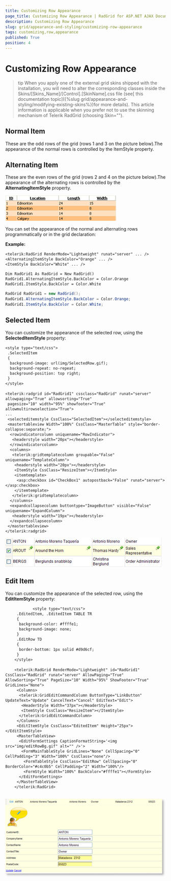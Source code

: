 ```yaml
---
title: Customizing Row Appearance
page_title: Customizing Row Appearance | RadGrid for ASP.NET AJAX Documentation
description: Customizing Row Appearance
slug: grid/appearance-and-styling/customizing-row-appearance
tags: customizing,row,appearance
published: True
position: 4
---
```


# Customizing Row Appearance



>tip When you apply one of the external grid skins shipped with the installation, you will need to alter the corresponding classes inside the Skins/[Skins_Name]/[Control].[SkinName].css file (see[ this documentation topic]({%slug grid/appearance-and-styling/modifying-existing-skins%})for more details). This article information is applicable when you prefer not to use the skinning mechanism of Telerik RadGrid (choosing Skin="").
>


## Normal Item

These are the odd rows of the grid (rows 1 and 3 on the picture below).The appearance of the normal rows is controlled by the ItemStyle property.

## Alternating Item

These are the even rows of the grid (rows 2 and 4 on the picture below).The appearance of the alternating rows is controlled by the **AlternatingItemStyle** property.

![Normal and Alternating rows](images/grd_normal_alternating_styles.png)

You can set the appearance of the normal and alternating rows programmatically or in the grid declaration:

**Example:**



````ASP.NET
<telerik:RadGrid RenderMode="Lightweight" runat="server" ... />
<AlternatingItemStyle BackColor="Orange" ... />
<ItemStyle BackColor="White" ... />
````
````VB
Dim RadGrid1 As RadGrid = New RadGrid()
RadGrid1.AlternatingItemStyle.BackColor = Color.Orange
RadGrid1.ItemStyle.BackColor = Color.White
````
````C#
RadGrid RadGrid1 = new RadGrid();
RadGrid1.AlternatingItemStyle.BackColor = Color.Orange;
RadGrid1.ItemStyle.BackColor = Color.White;
````


## Selected Item

You can customize the appearance of the selected row, using the **SelectedItemStyle** property:

````ASP.NET
<style type="text/css">
 .SelectedItem
 {
  background-image: url(img/SelectedRow.gif);
  background-repeat: no-repeat;
  background-position: top right;
 }
</style>

<telerik:radgrid id="RadGrid1" cssclass="RadGrid" runat="server" allowpaging="True" allowsorting="True"
 pagesize="10" width="95%" showfooter="True" allowmultirowselection="True">
...
 <selecteditemstyle CssClass="SelectedItem"></selecteditemstyle>
 <mastertableview Width="100%" CssClass="MasterTable" style="border-collapse:separate;">
  <rowindicatorcolumn uniquename="RowIndicator">
   <headerstyle width="20px"></headerstyle>
  </rowindicatorcolumn>
  <columns>
   <telerik:gridtemplatecolumn groupable="False" uniquename="TemplateColumn">
    <headerstyle width="20px"></headerstyle>
    <ItemStyle CssClass="ResizeItem"></ItemStyle>
    <itemtemplate>
     <asp:checkbox id="CheckBox1" autopostback="False" runat="server"></asp:checkbox>
    </itemtemplate>
   </telerik:gridtemplatecolumn>
  </columns>
  <expandcollapsecolumn buttontype="ImageButton" visible="False" uniquename="ExpandColumn">
   <headerstyle width="19px"></headerstyle>
  </expandcollapsecolumn>
 </mastertableview>
</telerik:radgrid>         
````



![SelectedItemStyle](images/grd_SelectedItemStyle.png)

## Edit Item

You can customize the appearance of the selected row, using the **EditItemStyle** property:

````ASP.NET
	        <style type="text/css">
	 .EditedItem, .EditedItem TABLE TR
	 {
	  background-color: #ffffe1;
	  background-image: none;
	 }
	 .EditRow TD
	 {
	  border-bottom: 1px solid #d9d6cf;
	 }
	</style>
	
	<telerik:RadGrid RenderMode="Lightweight" id="RadGrid1" CssClass="RadGrid" runat="server" AllowPaging="True" AllowSorting="True" PageSize="10" Width="95%" ShowFooter="True" GridLines="None">
	 <Columns>
	  <telerik:GridEditCommandColumn ButtonType="LinkButton" UpdateText="Update" CancelText="Cancel" EditText="Edit">
	   <HeaderStyle Width="37px"></HeaderStyle>
	   <ItemStyle CssClass="ResizeItem"></ItemStyle>
	  </telerik:GridEditCommandColumn>
	 </Columns>
	 <EditItemStyle CssClass="EditedItem" Height="25px"></EditItemStyle>
	 <MasterTableView>
	  <EditFormSettings CaptionFormatString='<img src="img/editRowBg.gif" alt="" />'>
	   <FormMainTableStyle GridLines="None" CellSpacing="0" CellPadding="3" Width="100%" CssClass="none"/>
	    <FormTableStyle CssClass="EditRow" CellSpacing="0" BorderColor="#c4c0b5" CellPadding="2" Width="100%"/>
	    <FormStyle Width="100%" BackColor="#ffffe1"></FormStyle>
	  </EditFormSettings>
	 </MasterTableView>
	</telerik:RadGrid>
	         
````



![](images/grd_EditItemStyle_thumb.png)
